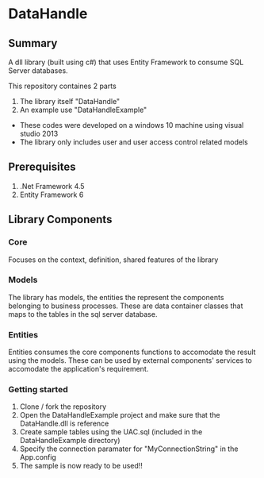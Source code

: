 # DataHandle

## Summary
A dll library (built using c#) that uses Entity Framework to consume SQL Server databases.

This repository containes 2 parts
1. The library itself "DataHandle"
2. An example use "DataHandleExample"

* These codes were developed on a windows 10 machine using visual studio 2013
* The library only includes user and user access control related models 

## Prerequisites
1. .Net Framework 4.5 
2. Entity Framework 6


## Library Components

### Core
Focuses on the context, definition, shared features of the library

### Models
The library has models, the entities the represent the components belonging to business processes. These are data container classes that maps to the tables in the sql server database. 

### Entities
Entities consumes the core components functions to accomodate the result using the models. 
These can be used by external components' services to accomodate the application's requirement.

### Getting started
1. Clone / fork the repository
2. Open the DataHandleExample project and make sure that the DataHandle.dll is  reference 
3. Create sample tables using the UAC.sql (included in the DataHandleExample directory)
4. Specify the connection paramater for "MyConnectionString" in the App.config
5. The sample is now ready to be used!!
